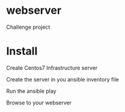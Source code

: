 # webserver
Challenge project

# Install
Create Centos7 Infrastructure server

Create the server in you ansible inventory file

Run the ansible play 

Browse to your webserver

